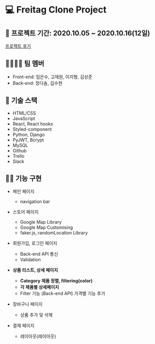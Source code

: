 # 💻 Freitag Clone Project

## 📅 프로젝트 기간: 2020.10.05 ~ 2020.10.16(12일)
[프로젝트 후기](https://velog.io/@realryankim/위코드-2차-프로젝트-후기)

## 👩‍💻👨‍💻 팀 멤버
* Front-end: 임은수, 고재원, 이지형, 김상준
* Back-end: 정다솜, 김수현

## 🎵 기술 스택
* HTML/CSS
* JavaScript
* React, React hooks
* Styled-component
* Python, Django
* PyJWT, Bcrypt
* MySQL
* Github
* Trello
* Slack

## 🤹‍♀️ 기능 구현
* 메인 페이지
  * navigation bar
  
* 스토어 페이지
  * Google Map Library
  * Google Map Customising
  * faker.js, randomLocation Library
  
* 회원가입, 로그인 페이지
  * Back-end API 통신
  * Validation
  
* <b>상품 리스트, 상세 페이지</b>
  * <b>Category 제품 정렬, filtering(color)</b>
  * <b>각 제품별 상세페이지</b>
  * Filter 기능 (Back-end API) 가격별 기능 추가
  
* 장바구니 페이지
  * 상품 추가 및 삭제
  
* 결제 페이지
  * 레이아웃(레이아웃)
